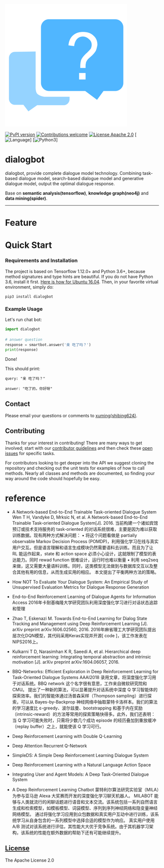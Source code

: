 ![alt text](docs/public/logo.svg)

[![PyPI version](https://badge.fury.io/py/dialogbot.svg)](https://badge.fury.io/py/dialogbot)
[![Contributions welcome](https://img.shields.io/badge/contributions-welcome-brightgreen.svg)](CONTRIBUTING.md)
[![License Apache 2.0](https://img.shields.io/badge/license-Apache%202.0-blue.svg)](https://github.com/deepmipt/DeepPavlov/blob/master/LICENSE)
[![Language](https://img.shields.io/badge/Language-Python-blue.svg)]
[![Python3](https://img.shields.io/badge/Python-3.X-red.svg)]

# dialogbot
dialogbot, provide complete dialogue model technology. Combining task-based dialogue model, search-based dialogue model and generative dialogue model, output the optimal dialogue response.

Base on **semantic analysis(tensorflow)**, **knowledge graph(neo4j)** and **data mining(spider)**.

---

# Feature


# Quick Start

### Requirements and Installation

The project is based on Tensorflow 1.12.0+ and Python 3.6+, because method signatures and type hints are beautiful.
If you do not have Python 3.6, install it first. [Here is how for Ubuntu 16.04](https://vsupalov.com/developing-with-python3-6-on-ubuntu-16-04/).
Then, in your favorite virtual environment, simply do:

```
pip3 install dialogbot
```

### Example Usage

Let's run chat bot:

```python
import dialogbot

# answer question
response = smartbot.answer('亲 吃了吗？')
print(response)

```

Done!

This should print:

```console
query: "亲 吃了吗？"

answer: "吃了的，你好呀"
```



## Contact

Please email your questions or comments to [xuming(shibing624)](http://www.borntowin.cn/).

## Contributing

Thanks for your interest in contributing! There are many ways to get involved;
start with our [contributor guidelines](CONTRIBUTING.md) and then
check these [open issues](https://github.com/shibing624/dialogbot/issues) for specific tasks.

For contributors looking to get deeper into the API we suggest cloning the repository and checking out the unit
tests for examples of how to call methods. Nearly all classes and methods are documented, so finding your way around
the code should hopefully be easy.


# reference

- A Network-based End-to-End Trainable Task-oriented Dialogue System
Wen T H, Vandyke D, Mrksic N, et al. A Network-based End-to-End Trainable Task-oriented Dialogue System[J]. 2016.
当前构建一个诸如宾馆预订或技术支持服务的 task-oriented 的对话系统很难，主要是因为难以获取训练数据。现有两种方式解决问题：
•	将这个问题看做是 partially observable Markov Decision Process (POMDP)，利用强化学习在线与真实用户交互。但是语言理解和语言生成模块仍然需要语料去训练。而且为了让 RL 能运作起来，state 和 action space 必须小心设计，这就限制了模型的表达能力。同时 rewad function 很难设计，运行时也难以衡量
•	利用 seq2seq 来做，这又需要大量语料训练。同时，这类模型无法做到与数据库交互以及整合其他有用的信息，从而生成实用的相应。
本文提出了平衡两种方法的策略。
- How NOT To Evaluate Your Dialogue System: An Empirical Study of Unsupervised Evaluation Metrics for Dialogue Response Generation

- End-to-End Reinforcement Learning of Dialogue Agents for Information Access
2016年卡耐基梅隆大学研究团队利用深度强化学习进行对话状态追踪和管理

- Zhao T, Eskenazi M. Towards End-to-End Learning for Dialog State Tracking and Management using Deep Reinforcement Learning [J]. arXiv preprint arXiv:1606.02560, 2016.
2016年麻省理工大学研究团队提出层次化DQN模型，其代码采用Keras实现并开源[ code ]，该工作发表在NIPS2016上。

- Kulkarni T D, Narasimhan K R, Saeedi A, et al. Hierarchical deep reinforcement learning: Integrating temporal abstraction and intrinsic motivation [J]. arXiv preprint arXiv:1604.06057, 2016.

- BBQ-Networks: Efficient Exploration in Deep Reinforcement Learning for Task-Oriented Dialogue Systems
AAAI2018 录用文章，将深度强化学习用于对话系统。BBQ network 这个名字很有意思，工作来自微软研究院和 CMU。
提出了一种新的算法，可以显著提升对话系统中深度 Q 学习智能体的探索效率。我们的智能体通过汤普森采样（Thompson sampling）进行探索，可以从 Bayes-by-Backprop 神经网络中抽取蒙特卡洛样本。我们的算法的学习速度比 ε-greedy、波尔兹曼、bootstrapping 和基于内在奖励（intrinsic-reward）的方法等常用的探索策略快得多。此外，我们还表明：当 Q 学习可能失败时，只需将少数几个成功 episode 的经历叠加到重放缓冲（replay buffer）之上，就能使该 Q 学习可行。
- Deep Reinforcement Learning with Double Q-Learning

- Deep Attention Recurrent Q-Network

- SimpleDS: A Simple Deep Reinforcement Learning Dialogue System

- Deep Reinforcement Learning with a Natural Language Action Space

- Integrating User and Agent Models: A Deep Task-Oriented Dialogue System

- A Deep Reinforcement Learning Chatbot
蒙特利尔算法研究实验室（MILA）为参与亚马逊 Alexa 大奖赛而开发的深度强化学习聊天机器人。
MILABOT 能够与人类就流行的闲聊话题进行语音和文本交流。该系统包括一系列自然语言生成和检索模型，如模板模型、词袋模型、序列到序列神经网络和隐变量神经网络模型。
通过将强化学习应用到众包数据和真实用户互动中进行训练，该系统学习从自身包含的一系列模型中选择合适的模型作为响应。
真实用户使用 A/B 测试对该系统进行评估，其性能大大优于竞争系统。由于其机器学习架构，该系统的性能在额外数据的帮助下还有可能继续提升。


## [License](/LICENSE)

The Apache License 2.0